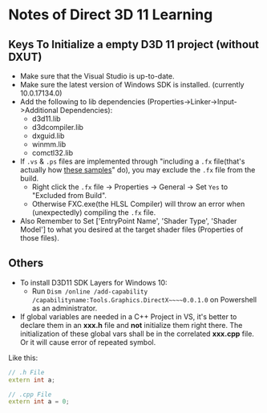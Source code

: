 # Notes of Direct 3D 11 Learning

## Keys To Initialize a empty D3D 11 project (without DXUT)

- Make sure that the Visual Studio is up-to-date.
- Make sure the latest version of Windows SDK is installed. (currently 10.0.17134.0)
- Add the following to lib dependencies (Properties->Linker->Input->Additional Dependencies):
    - d3d11.lib
    - d3dcompiler.lib
    - dxguid.lib
    - winmm.lib
    - comctl32.lib
- If `.vs` & `.ps` files are implemented through "including a `.fx` file(that's actually how [these samples](https://github.com/walbourn/directx-sdk-samples)" do), you may exclude the `.fx` file from the build.
    - Right click the `.fx` file -> Properties -> General -> Set `Yes` to "Excluded from Build".
    - Otherwise FXC.exe(the HLSL Compiler) will throw an error when (unexpectedly) compiling the `.fx` file.
- Also Remember to Set ['EntryPoint Name', 'Shader Type', 'Shader Model'] to what you desired at the target shader files (Properties of those files).

## Others

- To install D3D11 SDK Layers for Windows 10:
    - Run `Dism /online /add-capability /capabilityname:Tools.Graphics.DirectX~~~~0.0.1.0` on Powershell as an administrator.
- If global variables are needed in a C++ Project in VS, it's better to declare them in an **xxx.h** file and **not** initialize them right there. The initialization of these global vars shall be in the correlated **xxx.cpp** file. Or it will cause error of repeated symbol.

Like this:

```cpp
// .h File
extern int a;

// .cpp File
extern int a = 0;
```
